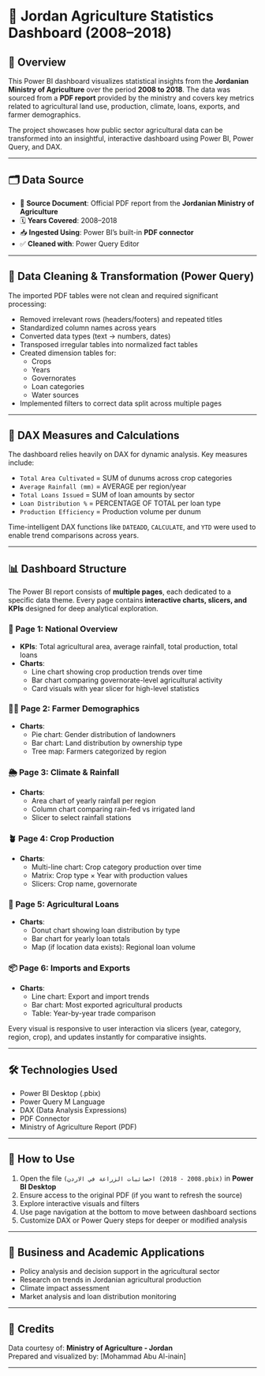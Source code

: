 # 🌾 Jordan Agriculture Statistics Dashboard (2008–2018)

## 📌 Overview

This Power BI dashboard visualizes statistical insights from the **Jordanian Ministry of Agriculture** over the period **2008 to 2018**. The data was sourced from a **PDF report** provided by the ministry and covers key metrics related to agricultural land use, production, climate, loans, exports, and farmer demographics.

The project showcases how public sector agricultural data can be transformed into an insightful, interactive dashboard using Power BI, Power Query, and DAX.

---

## 🗂️ Data Source

- 📄 **Source Document**: Official PDF report from the **Jordanian Ministry of Agriculture**
- 🗓️ **Years Covered**: 2008–2018
- 📥 **Ingested Using**: Power BI’s built-in **PDF connector**
- ✅ **Cleaned with**: Power Query Editor

---

## 🧹 Data Cleaning & Transformation (Power Query)

The imported PDF tables were not clean and required significant processing:
- Removed irrelevant rows (headers/footers) and repeated titles
- Standardized column names across years
- Converted data types (text → numbers, dates)
- Transposed irregular tables into normalized fact tables
- Created dimension tables for:
  - Crops
  - Years
  - Governorates
  - Loan categories
  - Water sources
- Implemented filters to correct data split across multiple pages

---

## 🧮 DAX Measures and Calculations

The dashboard relies heavily on DAX for dynamic analysis. Key measures include:
- `Total Area Cultivated` = SUM of dunums across crop categories
- `Average Rainfall (mm)` = AVERAGE per region/year
- `Total Loans Issued` = SUM of loan amounts by sector
- `Loan Distribution %` = PERCENTAGE OF TOTAL per loan type
- `Production Efficiency` = Production volume per dunum

Time-intelligent DAX functions like `DATEADD`, `CALCULATE`, and `YTD` were used to enable trend comparisons across years.

---

## 📊 Dashboard Structure

The Power BI report consists of **multiple pages**, each dedicated to a specific data theme. Every page contains **interactive charts, slicers, and KPIs** designed for deep analytical exploration.

### 📄 Page 1: National Overview
- **KPIs**: Total agricultural area, average rainfall, total production, total loans
- **Charts**:
  - Line chart showing crop production trends over time
  - Bar chart comparing governorate-level agricultural activity
  - Card visuals with year slicer for high-level statistics

### 🧑‍🌾 Page 2: Farmer Demographics
- **Charts**:
  - Pie chart: Gender distribution of landowners
  - Bar chart: Land distribution by ownership type
  - Tree map: Farmers categorized by region

### 🌦️ Page 3: Climate & Rainfall
- **Charts**:
  - Area chart of yearly rainfall per region
  - Column chart comparing rain-fed vs irrigated land
  - Slicer to select rainfall stations

### 🪴 Page 4: Crop Production
- **Charts**:
  - Multi-line chart: Crop category production over time
  - Matrix: Crop type × Year with production values
  - Slicers: Crop name, governorate

### 💸 Page 5: Agricultural Loans
- **Charts**:
  - Donut chart showing loan distribution by type
  - Bar chart for yearly loan totals
  - Map (if location data exists): Regional loan volume

### 📦 Page 6: Imports and Exports
- **Charts**:
  - Line chart: Export and import trends
  - Bar chart: Most exported agricultural products
  - Table: Year-by-year trade comparison

Every visual is responsive to user interaction via slicers (year, category, region, crop), and updates instantly for comparative insights.

---

## 🛠️ Technologies Used

- Power BI Desktop (.pbix)
- Power Query M Language
- DAX (Data Analysis Expressions)
- PDF Connector
- Ministry of Agriculture Report (PDF)

---

## 🚀 How to Use

1. Open the file `(احصائيات الزراعة في الاردن (2008 - 2018.pbix)` in **Power BI Desktop**
2. Ensure access to the original PDF (if you want to refresh the source)
3. Explore interactive visuals and filters
4. Use page navigation at the bottom to move between dashboard sections
5. Customize DAX or Power Query steps for deeper or modified analysis

---

## 📌 Business and Academic Applications

- Policy analysis and decision support in the agricultural sector
- Research on trends in Jordanian agricultural production
- Climate impact assessment
- Market analysis and loan distribution monitoring

---

## 📢 Credits

Data courtesy of:
**Ministry of Agriculture - Jordan**  
Prepared and visualized by: [Mohammad Abu Al-inain]

---
